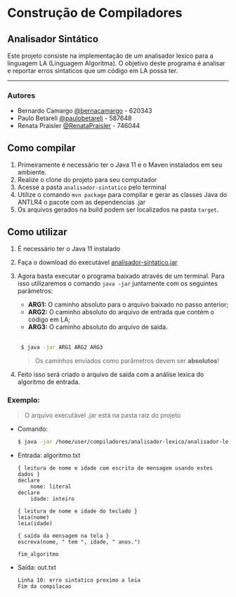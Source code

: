 # Construção de Compiladores

## Analisador Sintático

Este projeto consiste na implementação de um analisador lexico para a linguagem LA (Linguagem Algorítma). O objetivo deste programa é analisar e reportar erros sintaticos que um código em LA possa ter.

---

### Autores

-   Bernardo Camargo [@bernacamargo](https://github.com/bernacamargo) - 620343
-   Paulo Betareli [@paulobetareli](https://github.com/paulobetareli) - 587648
-   Renata Praisler [@RenataPraisler](https://github.com/RenataPraisler) - 746044

## Como compilar

1. Primeiramente é necessário ter o Java 11 e o Maven instalados em seu ambiente.
2. Realize o clone do projeto para seu computador
3. Acesse a pasta `analisador-sintatico` pelo terminal
4. Utilize o comando `mvn package` para compilar e gerar as classes Java do ANTLR4 o pacote com as dependencias .jar
5. Os arquivos gerados na build podem ser localizados na pasta `target`.

## Como utilizar

1. É necessário ter o Java 11 instalado
2. Faça o download do executável [analisador-sintatico.jar](https://github.com/bernacamargo/UFSCar-Compiladores-analise-lexica/raw/analisador-sintatico/analisador-sintatico.jar)
3. Agora basta executar o programa baixado através de um terminal. Para isso utilizaremos o comando `java -jar` juntamente com os seguintes parâmetros:

    - **ARG1:** O caminho absoluto para o arquivo baixado no passo anterior;
    - **ARG2:** O caminho absoluto do arquivo de entrada que contém o código em LA;
    - **ARG3:** O caminho absoluto do arquivo de saída.

    <br>

    ```sh
     $ java -jar ARG1 ARG2 ARG3
    ```

    > Os caminhos enviados como parâmetros devem ser **absolutos**!

4. Feito isso será criado o arquivo de saída com a análise lexica do algoritmo de entrada.

### Exemplo:

> O arquivo executável .jar está na pasta raiz do projeto

-   Comando:

    ```sh
    $ java -jar /home/user/compiladores/analisador-lexico/analisador-lexico.jar /home/user/compiladores/analisador-lexico/algoritmo.txt /home/user/compiladores/analisador-lexico/out.txt
    ```

-   Entrada: algoritmo.txt

    ```
    { leitura de nome e idade com escrita de mensagem usando estes dados }
	declare
		nome: literal
	declare
		idade: inteiro

	{ leitura de nome e idade do teclado }
	leia(nome)
	leia(idade)

	{ saída da mensagem na tela }
	escreva(nome, " tem ", idade, " anos.")

    fim_algoritmo
    ```

-   Saída: out.txt

    ```
    Linha 10: erro sintatico proximo a leia
    Fim da compilacao
    ```
